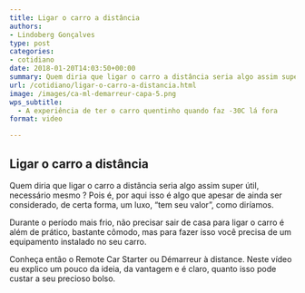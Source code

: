 ```yaml
---
title: Ligar o carro a distância
authors:
- Lindoberg Gonçalves
type: post
categories:
- cotidiano
date: 2018-01-20T14:03:50+00:00
summary: Quem diria que ligar o carro a distância seria algo assim super útil, necessário mesmo ? Durante o período mais frio, não precisar sair de casa para ligar o carro é além de prático. Conheça então o Remote Car Starter ou Démarreur à distance.
url: /cotidiano/ligar-o-carro-a-distancia.html
image: /images/ca-ml-demarreur-capa-5.png
wps_subtitle:
  - A experiência de ter o carro quentinho quando faz -30C lá fora
format: video

---
```

## Ligar o carro a distância

Quem diria que ligar o carro a distância seria algo assim super útil, necessário mesmo ?
Pois é, por aqui isso é algo que apesar de ainda ser considerado, de certa forma, um luxo, &#8220;tem seu valor&#8221;, como diríamos.

Durante o período mais frio, não precisar sair de casa para ligar o carro é além de prático, bastante cômodo, mas para fazer isso você precisa de um equipamento instalado no seu carro.

Conheça então o Remote Car Starter ou Démarreur à distance.
Neste vídeo eu explico um pouco da ideia, da vantagem e é claro, quanto isso pode custar a seu precioso bolso.

&nbsp;